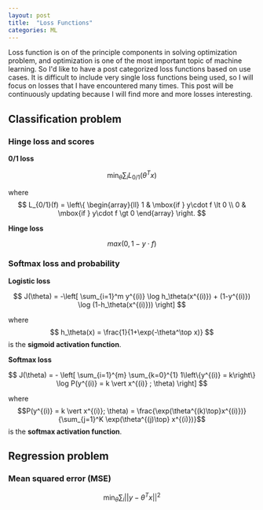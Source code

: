 ```yaml
---
layout: post
title:  "Loss Functions"
categories: ML
---
```


Loss function is on of the principle components in solving optimization problem, and optimization is one of the most important topic of machine learning. So I'd like to have a post categorized loss functions based on use cases. It is difficult to include very single loss functions being used, so I will focus on losses that I have encountered many times. This post will be continuously updating because I will find more and more losses interesting.

## Classification problem

### Hinge loss and scores

__0/1 loss__

$$ \min_\theta\sum_i L_{0/1}(\theta^Tx) $$

where $$
L_{0/1}(f) = \left\{
	\begin{array}{ll}
		1  & \mbox{if } y\cdot f \lt 0 \\
		0 & \mbox{if } y\cdot f \gt 0
	\end{array}
\right.
$$

__Hinge loss__

$$ max(0, 1 - y\cdot f) $$

### Softmax loss and probability

__Logistic loss__

$$
J(\theta) = -\left[ \sum_{i=1}^m y^{(i)} \log h_\theta(x^{(i)}) + (1-y^{(i)}) \log (1-h_\theta(x^{(i)})) \right]
$$

where $$ h_\theta(x) = \frac{1}{1+\exp(-\theta^\top x)} $$ is the __sigmoid activation function__.

__Softmax loss__

$$
J(\theta) = - \left[ \sum_{i=1}^{m} \sum_{k=0}^{1} 1\left\{y^{(i)} = k\right\} \log P(y^{(i)} = k \vert x^{(i)} ; \theta) \right]
$$

where $$P(y^{(i)} = k \vert x^{(i)}; \theta) = \frac{\exp(\theta^{(k)\top}x^{(i)})}{\sum_{j=1}^K \exp(\theta^{(j)\top} x^{(i)})}$$ is the __softmax activation function__.

## Regression problem

### Mean squared error (MSE)

$$ \min_\theta \sum_i||y-\theta^Tx||^2 $$
